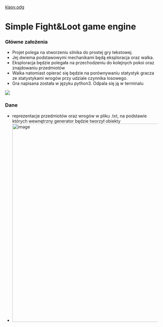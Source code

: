 [klasy.odg](https://github.com/gordian-czerkawski/PO-projekt/files/6630861/klasy.odg)
# Simple Fight&Loot game engine
### Główne założenia
* Projet polega na stworzeniu silnika do prostej gry tekstowej. 
* Jej dwiema podstawowymi mechanikami będą eksploracja oraz walka.
* Eksploracja będzie polegała na przechodzeniu do kolejnych pokoi oraz znajdowaniu przedmiotów
* Walka natomiast opierać się będzie na porównywaniu statystyk gracza ze statystykami wrogów przy udziale czynnika losowego.
* Gra napisana została w języku python3. Odpala się ją w terminalu

![](https://i.imgur.com/ggwwqqr.png)

### Dane
* reprezentacje przedmiotów oraz wrogów w pliku .txt, na podstawie których wewnętrzny generator będzie tworzył obiekty
* <img width="652" alt="image" src="https://user-images.githubusercontent.com/73501387/123959082-0d8fd900-d9ae-11eb-85f6-0a8b6689df71.png">


